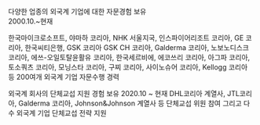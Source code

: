 다양한 업종의 외국계 기업에 대한 자문경험 보유  
2000.10.~현재

한국마이크로소프트, 야마하 코리아, NHK 서울지국, 인스파이어리조트 코리아, GE 코리아, 한국씨티은행,  GSK 코리아 GSK CH 코리아, Galderma 코리아,  노보노디스크 코리아, 에쓰-오일토탈윤활유 코리아, 한국세르비에, 에코쓰리 코리아, 아그파 코리아, 토소쿼츠 코리아, 모닝스타 코리아, 구찌 코리아, 사이노슈어 코리아, Kellogg 코리아 등 200여개 외국계 기업 자문수행 경력 

외국계 회사의 단체교섭 지원 경험 보유
2020.10 ~ 현재
DHL코리아 계열사, JTL코리아, Galderma 코리아, Johnson&Johnson 계열사 등 단체교섭 위원 참여 그리고 다수 외국계 기업 단체교섭 전략 지원
